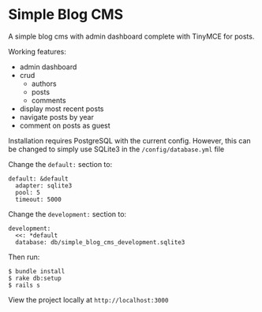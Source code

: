 # Simple Blog CMS

A simple blog cms with admin dashboard complete with TinyMCE for posts.

Working features:

* admin dashboard
* crud
	* authors
	* posts
	* comments
* display most recent posts
* navigate posts by year
* comment on posts as guest

Installation requires PostgreSQL with the current config. However, this can be changed to simply use SQLite3 in the `/config/database.yml` file

Change the `default:` section to:

	default: &default
	  adapter: sqlite3
	  pool: 5
	  timeout: 5000

Change the `development:` section to:

	development:
	  <<: *default
	  database: db/simple_blog_cms_development.sqlite3

Then run:

	$ bundle install
	$ rake db:setup
	$ rails s

View the project locally at `http://localhost:3000`